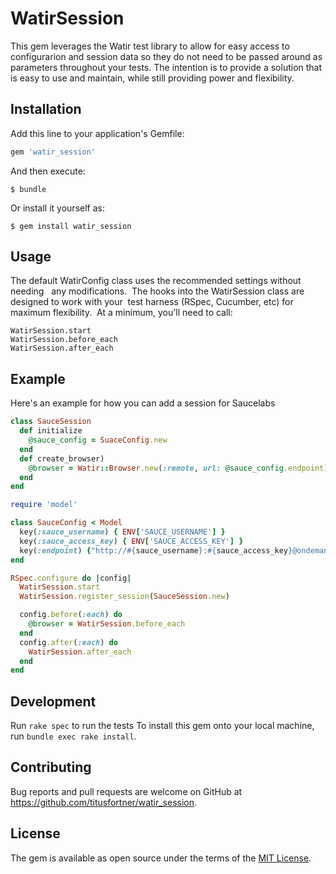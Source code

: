 # WatirSession

This gem leverages the Watir test library to allow for easy access
to configurarion and session data so they do not need to be passed around as 
parameters throughout your tests.
The intention is to provide a solution that is easy to use and maintain, 
while still providing power and flexibility.

## Installation

Add this line to your application's Gemfile:

```ruby
gem 'watir_session'
```

And then execute:

    $ bundle

Or install it yourself as:

    $ gem install watir_session

## Usage

The default WatirConfig class uses the recommended settings without needing  
any modifications.  The hooks into the WatirSession class are designed to work 
with your  test harness (RSpec, Cucumber, etc) for maximum flexibility. 
 At a minimum, you'll need to call:

``` ruby
WatirSession.start 
WatirSession.before_each  
WatirSession.after_each  
```

## Example

Here's an example for how you can add a session for Saucelabs

```ruby
class SauceSession
  def initialize
    @sauce_config = SuaceConfig.new
  end
  def create_browser)
    @browser = Watir::Browser.new(:remote, url: @sauce_config.endpoint)
  end
end
```
```ruby
require 'model'

class SauceConfig < Model
  key(:sauce_username) { ENV['SAUCE_USERNAME'] }
  key(:sauce_access_key) { ENV['SAUCE_ACCESS_KEY'] }
  key(:endpoint) {"http://#{sauce_username}:#{sauce_access_key}@ondemand.saucelabs.com:80/wd/hub"}
end
```
```ruby
RSpec.configure do |config|
  WatirSession.start
  WatirSession.register_session(SauceSession.new)

  config.before(:each) do
    @browser = WatirSession.before_each
  end
  config.after(:each) do
    WatirSession.after_each
  end
end
```

## Development

Run `rake spec` to run the tests
To install this gem onto your local machine, run `bundle exec rake install`. 


## Contributing

Bug reports and pull requests are welcome on GitHub at 
https://github.com/titusfortner/watir_session.


## License

The gem is available as open source under the terms of the 
[MIT License](http://opensource.org/licenses/MIT).

